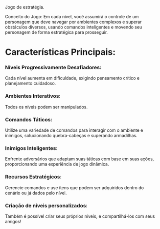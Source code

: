 Jogo de estratégia.

Conceito do Jogo:
Em cada nível, você assumirá o controle de um personagem que deve navegar por ambientes complexos e superar obstáculos diversos, usando comandos inteligentes e movendo seu personagem de forma estratégica para prosseguir.

<h1>Características Principais:</h1>

<h3>Níveis Progressivamente Desafiadores: </h3>
  Cada nível aumenta em dificuldade, exigindo pensamento crítico e planejamento cuidadoso.

<h3>Ambientes Interativos: </h3>
  Todos os níveis podem ser manipulados.

<h3>Comandos Táticos: </h3>
  Utilize uma variedade de comandos para interagir com o ambiente e inimigos, solucionando quebra-cabeças e superando armadilhas.

<h3>Inimigos Inteligentes: </h3>
  Enfrente adversários que adaptam suas táticas com base em suas ações, proporcionando uma experiência de jogo dinâmica.

<h3>Recursos Estratégicos:</h3> 
  Gerencie comandos e use itens que podem ser adquiridos dentro do cenário ou já dados pelo nível.

<h3>Criação de níveis personalizados: </h3>
  Também é possível criar seus próprios níveis, e compartilhá-los com seus amigos!
